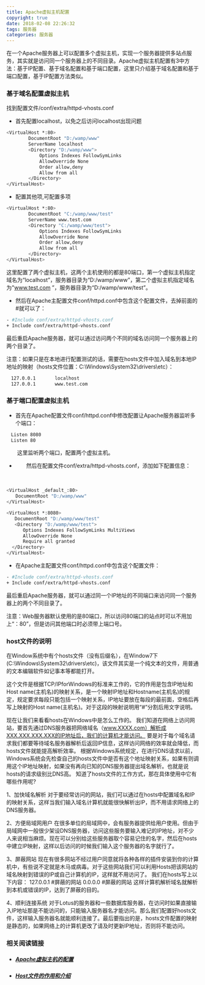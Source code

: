 ```yaml
---
title: Apache虚拟主机配置
copyright: true
date: 2018-02-08 22:26:32
tags: 服务器
categories: 服务器
---
```


在一个Apache服务器上可以配置多个虚拟主机，实现一个服务器提供多站点服务，其实就是访问同一个服务器上的不同目录。Apache虚拟主机配置有3中方法：基于IP配置、基于域名配置和基于端口配置，这里只介绍基于域名配置和基于端口配置，基于IP配置方法类似。

### 基于域名配置虚拟主机

找到配置文件/conf/extra/httpd-vhosts.conf

- 首先配置localhost，以免之后访问localhost出现问题

```bash
<VirtualHost *:80>  
        DocumentRoot "D:/wamp/www"  
        ServerName localhost  
        <Directory "D:/wamp/www">  
            Options Indexes FollowSymLinks  
            AllowOverride None  
            Order allow,deny  
            Allow from all  
        </Directory>  
</VirtualHost>  
```

- 配置其他项,可配置多项

```bash
<VirtualHost *:80>  
        DocumentRoot "C:/wamp/www/test"  
        ServerName www.test.com  
        <Directory "C:/wamp/www/test">  
            Options Indexes FollowSymLinks  
            AllowOverride None  
            Order allow,deny  
            Allow from all  
        </Directory>  
</VirtualHost>  
```

这里配置了两个虚拟主机，这两个主机使用的都是80端口，第一个虚拟主机指定域名为“localhost”，服务器目录为“D:/wamp/www”，第二个虚拟主机指定域名为"www.test.com ”，服务器目录为“D:/wamp/www/test”。

- 然后在Apache主配置文件conf/httpd.conf中包含这个配置文件，去掉前面的#就可以了：

```bash
- #Include conf/extra/httpd-vhosts.conf 
+ Include conf/extra/httpd-vhosts.conf  
```

最后重启Apache服务器，就可以通过访问两个不同的域名访问同一个服务器上的两个目录了。

注意：如果只是在本地进行配置测试的话，需要在hosts文件中加入域名到本地IP地址的映射（hosts文件位置：C:\Windows\System32\drivers\etc）：

```bash
　127.0.0.1       localhost
　127.0.0.1       www.test.com 
```

### 基于端口配置虚拟主机

- 首先在Apache配置文件conf/httpd.conf中修改配置让Apache服务器监听多个端口：


```bash
　Listen 8080
　Listen 80
```

　　这里监听两个端口，配置两个虚拟主机。

- 　　然后在配置文件conf/extra/httpd-vhosts.conf，添加如下配置信息：


　　

```bash
<VirtualHost _default_:80>
　　DocumentRoot "D:/wamp/www"
</VirtualHost>
```

```bash
<VirtualHost *:8080>
   DocumentRoot "D:/wamp/www/test"
   <Directory "D:/wamp/www/test">
      Options Indexes FollowSymLinks MultiViews
      AllowOverride None
      Require all granted
  </Directory>
</VirtualHost>
```

- 在Apache主配置文件conf/httpd.conf中包含这个配置文件：


```bash
- #Include conf/extra/httpd-vhosts.conf
+ Include conf/extra/httpd-vhosts.conf
```

最后重启Apache服务器，就可以通过同一个IP地址的不同端口来访问同一个服务器上的两个不同目录了。

注意：Web服务器默认使用的是80端口，所以访问80端口的站点时可以不用加上“：80”，但是访问其他端口时必须带上端口号。

### host文件的说明

在Window系统中有个hosts文件（没有后缀名），在Window7下(C:\Windows\System32\drivers\etc)，该文件其实是一个纯文本的文件，用普通的文本编辑软件如记事本等都能打开。

这个文件是根据TCP/IPforWindows的标准来工作的，它的作用是包含IP地址和Host name(主机名)的映射关系，是一个映射IP地址和Hostname(主机名)的规定，规定要求每段只能包括一个映射关系，IP地址要放在每段的最前面，空格后再写上映射的Host name(主机名)。对于这段的映射说明用“#”分割后用文字说明。

现在让我们来看看hosts在Windows中是怎么工作的。
我们知道在网络上访问网站，要首先通过DNS服务器把网络域名（www.XXXX.com）解析成XXX.XXX.XXX.XXX的IP地址后，我们的计算机才能访问。
要是对于每个域名请求我们都要等待域名服务器解析后返回IP信息，这样访问网络的效率就会降低，而hosts文件就能提高解析效率。
根据Windows系统规定，在进行DNS请求以前，Windows系统会先检查自己的hosts文件中是否有这个地址映射关系，如果有则调用这个IP地址映射，如果没有再向已知的DNS服务器提出域名解析。也就是说hosts的请求级别比DNS高。
知道了hosts文件的工作方式，那在具体使用中它有哪些作用呢?

1、加快域名解析
​        对于要经常访问的网站，我们可以通过在hosts中配置域名和IP的映射关系，这样当我们输入域名计算机就能很快解析出IP，而不用请求网络上的DNS服务器。

2、方便局域网用户
​        在很多单位的局域网中，会有服务器提供给用户使用。但由于局域网中一般很少架设DNS服务器，访问这些服务要输入难记的IP地址，对不少人来说相当麻烦。现在可以分别给这些服务器取个容易记住的名字，然后在hosts中建立IP映射，这样以后访问的时候我们输入这个服务器的名字就行了。

3、屏蔽网站
​        现在有很多网站不经过用户同意就将各种各样的插件安装到你的计算机中，有些说不定就是木马或病毒。对于这些网站我们可以利用Hosts把该网站的域名映射到错误的IP或自己计算机的IP，这样就不用访问了。
我们在hosts写上以下内容：
127.0.0.1 #屏蔽的网站
0.0.0.0 #屏蔽的网站
这样计算机解析域名就解析到本机或错误的IP，达到了屏蔽的目的。

4、顺利连接系统
​        对于Lotus的服务器和一些数据库服务器，在访问时如果直接输入IP地址那是不能访问的，只能输入服务器名才能访问。那么我们配置好hosts文件，这样输入服务器名就能顺利连接了。
​        最后要指出的是，hosts文件配置的映射是静态的，如果网络上的计算机更改了请及时更新IP地址，否则将不能访问。

### 相关阅读链接

- ##### [Apache虚拟主机的配置](https://www.cnblogs.com/lucky-man/p/6207851.html)
- ##### [Host文件的作用和介绍](https://www.cnblogs.com/Sungeek/p/5845797.html)


